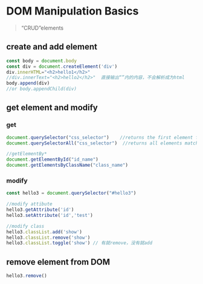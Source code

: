 # DOM Manipulation Basics

> “CRUD”elements

## create and add element

``` js
const body = document.body
const div = document.createElement('div')
div.innerHTML="<h2>hello1</h2>"
//div.innerText="<h2>hello2</h2>"  直接输出“”内的内容，不会解析成为html
body.append(div)
//or body.appendChild(div)
```

## get element and modify 

### get

``` javascript
document.querySelector("css_selector")    //returns the first element for the given CSS selector.
document.querySelectorAll("css_selector")  //returns all elements matching the given CSS selector.

//getElementBy*  
document.getElementById("id_name")
document.getElementsByClassName("class_name")
```



### modify

``` js
const hello3 = document.querySelector("#hello3")

//modify attibute
hello3.getAttribute('id')
hello3.setAttribute('id','test') 

//modify class
hello3.classList.add('show')
hello3.classList.remove('show')
hello3.classList.toggle('show') // 有就remove，没有就add
```

## remove element from DOM

``` js
hello3.remove()
```



